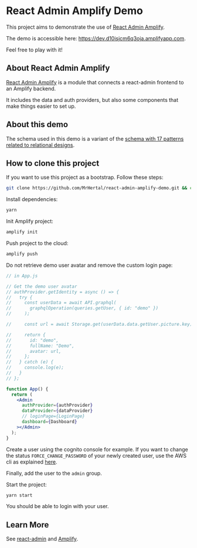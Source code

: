 # React Admin Amplify Demo

This project aims to demonstrate the use of [React Admin Amplify](https://github.com/MrHertal/react-admin-amplify).

The demo is accessible here: <https://dev.d10isjcm6q3oja.amplifyapp.com>.

Feel free to play with it!

## About React Admin Amplify

[React Admin Amplify](https://github.com/MrHertal/react-admin-amplify) is a module that connects a react-admin frontend to an Amplify backend.

It includes the data and auth providers, but also some components that make things easier to set up.

## About this demo

The schema used in this demo is a variant of the [schema with 17 patterns related to relational designs](https://docs.amplify.aws/cli/graphql-transformer/dataaccess).

## How to clone this project

If you want to use this project as a bootstrap. Follow these steps:

```sh
git clone https://github.com/MrHertal/react-admin-amplify-demo.git && cd react-admin-amplify-demo
```

Install dependencies:

```sh
yarn
```

Init Amplify project:

```sh
amplify init
```

Push project to the cloud:

```sh
amplify push
```

Do not retrieve demo user avatar and remove the custom login page:

```jsx
// in App.js

// Get the demo user avatar
// authProvider.getIdentity = async () => {
//   try {
//     const userData = await API.graphql(
//       graphqlOperation(queries.getUser, { id: "demo" })
//     );

//     const url = await Storage.get(userData.data.getUser.picture.key);

//     return {
//       id: "demo",
//       fullName: "Demo",
//       avatar: url,
//     };
//   } catch (e) {
//     console.log(e);
//   }
// };

function App() {
  return (
    <Admin
      authProvider={authProvider}
      dataProvider={dataProvider}
      // loginPage={LoginPage}
      dashboard={Dashboard}
    ></Admin>
  );
}
```

Create a user using the cognito console for example. If you want to change the status `FORCE_CHANGE_PASSWORD` of your newly created user, use the AWS cli as explained [here](https://stackoverflow.com/a/56948249/4140356).

Finally, add the user to the `admin` group.

Start the project:

```sh
yarn start
```

You should be able to login with your user.

## Learn More

See [react-admin](https://marmelab.com/react-admin/Readme.html) and [Amplify](https://docs.amplify.aws).
